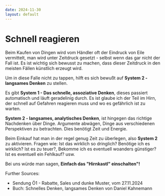 ```yaml
---
date: 2024-11-30
layout: default
---
```


# Schnell reagieren

Beim Kaufen von Dingen wird vom Händler oft der Eindruck von Eile vermittelt, man wird unter Zeitdruck gesetzt - selbst wenn das gar nicht der Fall ist.
Es ist wichtig sich bewusst zu machen, dass dieser Zeitdruck in den meisten Fällen künstlich erzeugt wird.

Um in diese Falle nicht zu tappen, hilft es sich bewußt auf **System 2 - langsames Denken** zu stellen.

Es gibt **System 1 - Das schnelle, assoziative Denken**, dieses passiert automatisch und läuft geradelinig durch. Es ist glaube ich der Teil im Hirn, der schnell auf Gefahren reagieren muss und wo es gefährlich ist zu warten.

**System 2 - langsames, analytisches Denken**, ist hingegen das richtige Nachdenken über Dinge. Argumente abwägen, Dinge aus verschiedenen Perspektiven zu betrachten. Dies benötigt Zeit und Energie.

Beim Einkauf hat man in der regel genug Zeit zu überlegen, also **System 2** zu aktivieren. Fragen wie: Ist das wirklich so dringlich? Benötige ich es wirklich? Ist es zu teuer?, Bekomme ich es eventuell woanders günstiger? Ist es eventuell ein Fehlkauf? usw.

Bei uns würde man sagen, **Einfach das "Hirnkastl" einschalten"!**

Further Sources:
- Sendung Ö1 - Rabatte, Sales und dunke Muster, vom 27.11.2024
- Buch: Schnelles Denken, langsames Denken von Daniel Kahnemann
